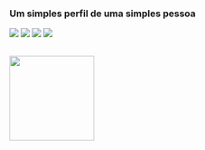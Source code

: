 ### Um simples perfil de uma simples pessoa


<div> 
  <a href="https://www.youtube.com/@g0uvea" target="_blank"><img src="https://img.shields.io/badge/YouTube-FF0000?style=for-the-badge&logo=youtube&logoColor=white" target="_blank"></a>
  <a href="https://www.twitch.tv/g0uvea1" target="_blank"><img src="https://img.shields.io/badge/Twitch-9146FF?style=for-the-badge&logo=twitch&logoColor=white" target="_blank"></a>
  <a href="https://instagram.com/jv.gouveaa" target="_blank"><img src="https://img.shields.io/badge/Instagram-%23E4405F?style=for-the-badge&logo=instagram&logoColor=white" target="_blank"></a>
  <a href="https://twitter.com/g0uvea1" target="_blank"><img src="https://img.shields.io/badge/Twitter-1DA1F2?style=for-the-badge&logo=twitter&logoColor=white" target="_blank"></a>
</div>

##

<div>
  <a href="https://youtube.com/@g0uvea">
    <img height="150em" src="https://github-readme-stats.vercel.app/api?username=g0uvea&show_icons=true&theme=tokyonight">
   <!-- <img height="150em" src="https://github-readme-stats.vercel.app/api/top-langs/?username=g0uvea&layout=compact&langs_count=16&theme=tokyonight"> -->
</div>
